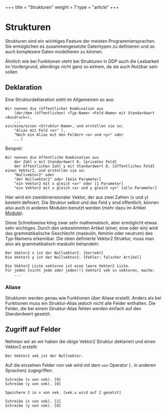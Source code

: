 +++
title = "Strukturen"
weight = 7
type = "article"
+++

# Strukturen

Strukturen sind ein wichtiges Feature der meisten Programmiersprachen.
Sie ermöglichen es zusammengesetzte Datentypen zu definieren und so auch komplexere Daten modellieren zu können.

Ähnlich wie bei Funktionen steht bei Strukturen in DDP auch die Lesbarkeit im Vordergrund, allerdings nicht ganz so extrem, da sie auch Nutzbar sein sollen

## Deklaration

Eine Strukturdeklaration sieht im Allgemeinen so aus:

```ddp
Wir nennen die (öffentliche) Kombination aus
    (der/dem (öffentlichen) <Typ-Name> <Feld-Name> mit Standardwert <Ausdruck>),
    ...
ein/eine/einen <Struktur-Name>, und erstellen sie so:
	"Alias mit Feld <x>" (,
	"Noch ein Alias mit den Feldern <x> und <y>" oder
	...)
```

Beispiel:

```ddp
Wir nennen die öffentliche Kombination aus
	der Zahl x mit Standardwert 0, [privates Feld]
	der öffentlichen Zahl y mit Standardwert 0, [öffentliches Feld]
einen Vektor2, und erstellen sie so:
	"Nullvektor2" oder
	"der Nullvektor2" oder [kein Parameter]
	"ein Vektor2 mit x gleich <x>" oder [1 Parameter]
	"ein Vektor2 mit x gleich <x> und y gleich <y>" [alle Parameter]
```

Hier wird ein zweidimensionaler Vektor, der aus zwei Zahlen (x und y) besteht definiert.
Die Struktur selbst und das Feld y sind öffentlich, können also auch in anderen Modulen benutzt werden (mehr dazu im Artikel [Module](Bedienungsanleitung/DE/Programmierung/Module)).

Diese Schreibweise kling zwar sehr mathematisch, aber ermöglicht etwas sehr wichtiges.
Durch den unbestimmten Artikel (einer, eine oder ein) wird das grammatikalische Geschlecht (maskulin, feminin oder neutrum) des Typ-Namens erkennbar.
Die oben definierte Vektor2 Struktur, muss man also als grammatikalisch maskulin behandeln:

```ddp
Der Vektor2 x ist der Nullvektor2. [korrekt]
Die Vektor2 y ist der Nullvektor2. [Fehler: falscher Artikel]

Die Vektor2 Liste vektoren ist eine leere Vektor2 Liste.
Für jeden [nicht jede oder jedes!!] Vektor2 vek in vektoren, mache:
    ...
```

### Aliase

Strukturen werden genau wie Funktionen über Aliase erstellt.
Anders als bei Funktionen muss ein Struktur-Alias jedoch nicht alle Felder enthalten.
Die Felder, die bei einem Struktur-Alias fehlen werden einfach auf den Standardwert gesetzt.

## Zugriff auf Felder

Nehmen wir an wir haben die obige Vektor2 Struktur deklariert und einen Vektor2 erstellt:

```ddp
Der Vektor2 vek ist der Nullvektor.
```

Auf die einzelnen Felder von vek wird mit dem `von` Operator (`.` in anderen Sprachen) zugegriffen:

```ddp
Schreibe (x von vek). [0]
Schreibe (y von vek). [0]

Speichere 2 in x von vek. [vek.x wird auf 2 gesetzt]

Schreibe (x von vek). [2]
Schreibe (y von vek). [0]
```

